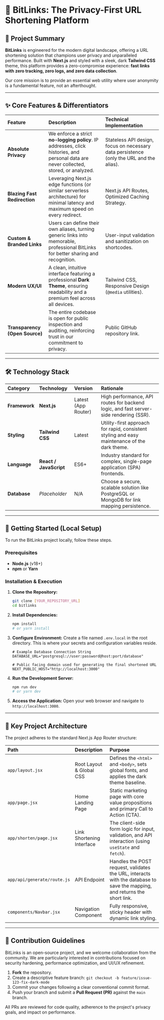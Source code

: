 # 🔗 BitLinks: The Privacy-First URL Shortening Platform

## 🚀 Project Summary

**BitLinks** is engineered for the modern digital landscape, offering a URL shortening solution that champions user privacy and unparalleled performance. Built with **Next.js** and styled with a sleek, dark **Tailwind CSS** theme, this platform provides a zero-compromise experience: **fast links with zero tracking, zero logs, and zero data collection**.

Our core mission is to provide an essential web utility where user anonymity is a fundamental feature, not an afterthought.

---

## ✨ Core Features & Differentiators

| Feature | Description | Technical Implementation |
| :--- | :--- | :--- |
| **Absolute Privacy** | We enforce a strict **no-logging policy**. IP addresses, click histories, and personal data are never collected, stored, or analyzed. | Stateless API design, focus on necessary data persistence (only the URL and the alias). |
| **Blazing Fast Redirection** | Leveraging Next.js edge functions (or similar serverless architecture) for minimal latency and maximum speed on every redirect. | Next.js API Routes, Optimized Caching Strategy. |
| **Custom & Branded Links** | Users can define their own aliases, turning generic links into memorable, professional BitLinks for better sharing and recognition. | User-input validation and sanitization on shortcodes. |
| **Modern UX/UI** | A clean, intuitive interface featuring a professional **Dark Theme**, ensuring readability and a premium feel across all devices. | Tailwind CSS, Responsive Design (`@media` utilities). |
| **Transparency (Open Source)** | The entire codebase is open for public inspection and auditing, reinforcing trust in our commitment to privacy. | Public GitHub repository link. |

---

## 🛠️ Technology Stack

| Category | Technology | Version | Rationale |
| :--- | :--- | :--- | :--- |
| **Framework** | **Next.js** | Latest (App Router) | High performance, API routes for backend logic, and fast server-side rendering (SSR). |
| **Styling** | **Tailwind CSS** | Latest | Utility-first approach for rapid, consistent styling and easy maintenance of the dark theme. |
| **Language** | **React / JavaScript** | ES6+ | Industry standard for complex, single-page application (SPA) frontends. |
| **Database** | *Placeholder* | N/A | Choose a secure, scalable solution like PostgreSQL or MongoDB for link mapping persistence. |

---

## 🚀 Getting Started (Local Setup)

To run the BitLinks project locally, follow these steps.

### Prerequisites

* **Node.js** (v18+)
* **npm** or **Yarn**

### Installation & Execution

1.  **Clone the Repository:**
    ```bash
    git clone [YOUR_REPOSITORY_URL]
    cd bitlinks
    ```

2.  **Install Dependencies:**
    ```bash
    npm install
    # or yarn install
    ```

3.  **Configure Environment:**
    Create a file named `.env.local` in the root directory. This is where your secrets and configuration variables reside.

    ```
    # Example Database Connection String
    DATABASE_URL="postgresql://user:password@host:port/database" 
    
    # Public facing domain used for generating the final shortened URL
    NEXT_PUBLIC_HOST="http://localhost:3000" 
    ```

4.  **Run the Development Server:**
    ```bash
    npm run dev
    # or yarn dev
    ```

5.  **Access the Application:**
    Open your web browser and navigate to `http://localhost:3000`.

---

## 📂 Key Project Architecture

The project adheres to the standard Next.js App Router structure:

| Path | Description | Purpose |
| :--- | :--- | :--- |
| `app/layout.jsx` | Root Layout & Global CSS | Defines the `<html>` and `<body>`, sets global fonts, and applies the dark theme baseline. |
| `app/page.jsx` | Home Landing Page | Static marketing page with core value propositions and primary Call to Action (CTA). |
| `app/shorten/page.jsx` | Link Shortening Interface | The client-side form logic for input, validation, and API interaction (using `useState` and `fetch`). |
| `app/api/generate/route.js` | API Endpoint | Handles the POST request, validates the URL, interacts with the database to save the mapping, and returns the short link. |
| `components/Navbar.jsx` | Navigation Component | Fully responsive, sticky header with dynamic link styling. |

---

## 🤝 Contribution Guidelines

BitLinks is an open-source project, and we welcome collaboration from the community. We are particularly interested in contributions focused on security hardening, performance optimization, and UI/UX refinement.

1.  **Fork** the repository.
2.  Create a descriptive feature branch: `git checkout -b feature/issue-123-fix-dark-mode`
3.  Commit your changes following a clear conventional commit format.
4.  Push your branch and submit a **Pull Request (PR)** against the `main` branch.

All PRs are reviewed for code quality, adherence to the project's privacy goals, and impact on performance.